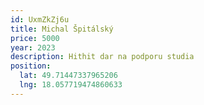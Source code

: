```yaml
---
id: UxmZkZj6u
title: Michal Špitálský
price: 5000
year: 2023
description: H﻿ithit dar na podporu studia
position:
  lat: 49.71447337965206
  lng: 18.057719474860633
---
```

